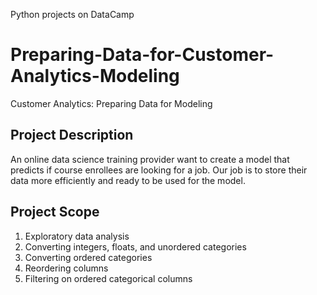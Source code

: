 Python projects on DataCamp
# Preparing-Data-for-Customer-Analytics-Modeling

Customer Analytics: Preparing Data for Modeling

## Project Description
An online data science training provider want to create a model that predicts if course enrollees are looking for a job.
Our job is to store their data more efficiently and ready to be used for the model.

## Project Scope
1. Exploratory data analysis
2. Converting integers, floats, and unordered categories
3. Converting ordered categories
4. Reordering columns
5. Filtering on ordered categorical columns
